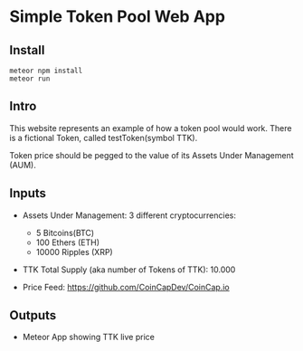 # Simple Token Pool Web App

## Install

```
meteor npm install
meteor run
```

## Intro

This website represents an example of how a token pool would work. There is a fictional Token, called testToken(symbol TTK). 

Token price should be pegged to the value of its Assets Under Management (AUM).

## Inputs

 * Assets Under Management: 3 different cryptocurrencies: 

    * 5 Bitcoins(BTC)
    * 100 Ethers (ETH)
    * 10000 Ripples (XRP)
 
 * TTK Total Supply (aka number of Tokens of TTK): 10.000 
 
 * Price Feed: https://github.com/CoinCapDev/CoinCap.io
 
 
## Outputs
 - Meteor App showing TTK live price

